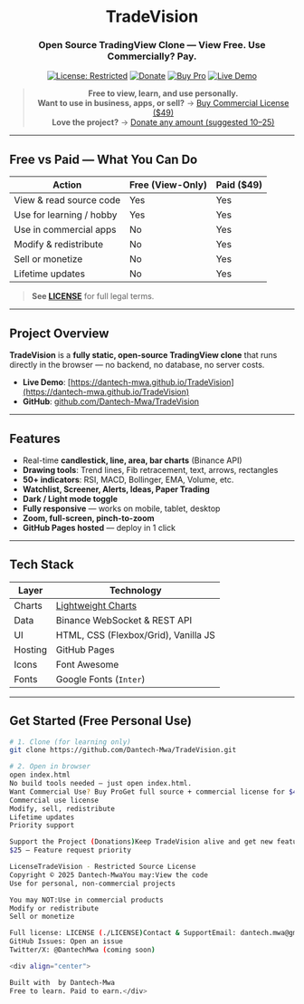 <div align="center">

# TradeVision
### Open Source TradingView Clone — **View Free. Use Commercially? Pay.**

[![License: Restricted](https://img.shields.io/badge/License-Restricted-red?style=flat-square)](#license)
[![Donate](https://img.shields.io/badge/Support-Donate-%23ffdd00?style=flat-square)](https://buymeacoffee.com/dantech)
[![Buy Pro](https://img.shields.io/badge/Buy-Pro%20Version-%2449-blue?style=flat-square)](https://gumroad.com/l/tradevision-pro)
[![Live Demo](https://img.shields.io/badge/Live-Demo-2962ff?style=flat-square)](https://dantech-mwa.github.io/TradeVision)

> **Free to view, learn, and use personally.**  
> **Want to use in business, apps, or sell?** → [Buy Commercial License ($49)](https://gumroad.com/l/tradevision-pro)  
> **Love the project?** → [Donate any amount (suggested $10–$25)](https://buymeacoffee.com/dantech)

</div>

---

## Free vs Paid — What You Can Do

| Action                     | Free (View-Only) | Paid ($49) |
|---------------------------|------------------|------------|
| View & read source code   | Yes              | Yes        |
| Use for learning / hobby  | Yes              | Yes        |
| Use in commercial apps    | No               | Yes        |
| Modify & redistribute     | No               | Yes        |
| Sell or monetize          | No               | Yes        |
| Lifetime updates          | No               | Yes        |

> **See [LICENSE](./LICENSE)** for full legal terms.

---

## Project Overview

**TradeVision** is a **fully static, open-source TradingView clone** that runs directly in the browser — no backend, no database, no server costs.

- **Live Demo**: [https://dantech-mwa.github.io/TradeVision](https://dantech-mwa.github.io/TradeVision)
- **GitHub**: [github.com/Dantech-Mwa/TradeVision](https://github.com/Dantech-Mwa/TradeVision)

---

## Features

- Real-time **candlestick, line, area, bar charts** (Binance API)
- **Drawing tools**: Trend lines, Fib retracement, text, arrows, rectangles
- **50+ indicators**: RSI, MACD, Bollinger, EMA, Volume, etc.
- **Watchlist, Screener, Alerts, Ideas, Paper Trading**
- **Dark / Light mode toggle**
- **Fully responsive** — works on mobile, tablet, desktop
- **Zoom, full-screen, pinch-to-zoom**
- **GitHub Pages hosted** — deploy in 1 click

---

## Tech Stack

| Layer         | Technology |
|---------------|------------|
| Charts        | [Lightweight Charts](https://tradingview.github.io/lightweight-charts/) |
| Data          | Binance WebSocket & REST API |
| UI            | HTML, CSS (Flexbox/Grid), Vanilla JS |
| Hosting       | GitHub Pages |
| Icons         | Font Awesome |
| Fonts         | Google Fonts (`Inter`) |

---

## Get Started (Free Personal Use)

```bash
# 1. Clone (for learning only)
git clone https://github.com/Dantech-Mwa/TradeVision.git

# 2. Open in browser
open index.html
No build tools needed — just open index.html.
Want Commercial Use? Buy ProGet full source + commercial license for $49 (one-time):Buy TradeVision Pro →Includes:Full ZIP download
Commercial use license
Modify, sell, redistribute
Lifetime updates
Priority support

Support the Project (Donations)Keep TradeVision alive and get new features faster!Donate on Buy Me a Coffee →Suggested amounts:$10 – Coffee for the dev 
$25 – Feature request priority

LicenseTradeVision - Restricted Source License
Copyright © 2025 Dantech-MwaYou may:View the code
Use for personal, non-commercial projects

You may NOT:Use in commercial products
Modify or redistribute
Sell or monetize

Full license: LICENSE (./LICENSE)Contact & SupportEmail: dantech.mwa@gmail.com
GitHub Issues: Open an issue
Twitter/X: @DantechMwa (coming soon)

<div align="center">

Built with  by Dantech-Mwa
Free to learn. Paid to earn.</div>
```
